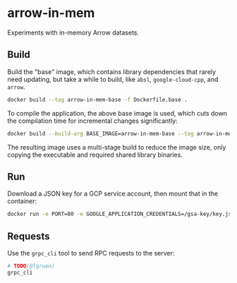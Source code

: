 # arrow-in-mem

Experiments with in-memory Arrow datasets.

## Build

Build the "base" image, which contains library dependencies that rarely need updating,
but take a while to build, like `absl`, `google-cloud-cpp`, and `arrow`.

```bash
docker build --tag arrow-in-mem-base -f Dockerfile.base .
```

To compile the application, the above base image is used, which cuts down the
compilation time for incremental changes significantly:

```bash
docker build --build-arg BASE_IMAGE=arrow-in-mem-base --tag arrow-in-mem .
```

The resulting image uses a multi-stage build to reduce the image size, only copying the
executable and required shared library binaries.

## Run

Download a JSON key for a GCP service account, then mount that in the container:

```bash
docker run -e PORT=80 -e GOOGLE_APPLICATION_CREDENTIALS=/gsa-key/key.json -v $HOME/Downloads/key.json:/gsa-key/key.json -p 8080:80
```

## Requests

Use the `grpc_cli` tool to send RPC requests to the server:

```bash
# TODO(@lgruen)
grpc_cli
```
